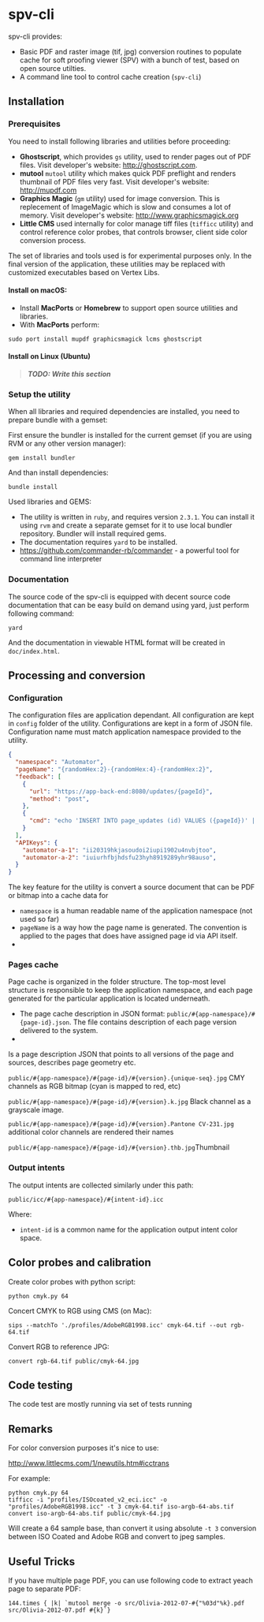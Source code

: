 # spv-cli 

spv-cli provides:

* Basic PDF and raster image (tif, jpg) conversion routines to populate cache for soft proofing viewer (SPV) with a bunch of test, based on open source utilties.
* A command line tool to control cache creation (`spv-cli`)

## Installation

### Prerequisites

You need to install following libraries and utilities before proceeding:

* **Ghostscript**, which provides `gs` utility, used to render pages out of PDF files. Visit developer's website: http://ghostscript.com. 
* **mutool** `mutool` utility which makes quick PDF preflight and renders thumbnail of PDF files very fast. Visit developer's website: http://mupdf.com 
* **Graphics Magic** (`gm` utility) used for image conversion. This is replecement of ImageMagic which is slow and consumes a lot of memory. Visit developer's website: http://www.graphicsmagick.org
* **Little CMS** used internally for color manage tiff files  (`tifficc` utility)  and control reference color probes, that controls browser, client side color conversion process.

The set of libraries and tools used is for experimental purposes only. In the final version of the application, these utilities may be replaced with customized executables based on Vertex Libs.

#### Install on macOS:

* Install **MacPorts** or **Homebrew** to support open source utilities and libraries.
* With **MacPorts** perform:
```shell
sudo port install mupdf graphicsmagick lcms ghostscript
```

#### Install on Linux (Ubuntu)

> ***TODO: Write this section***

### Setup the utility 

When all libraries and required dependencies are installed, you need to prepare bundle with a gemset:

First ensure the bundler is installed for the current gemset (if you are using RVM or any other version manager):

```shell
gem install bundler
```

And than install dependencies:

```
bundle install
```

Used libraries and GEMS:

- The utility is written in `ruby`, and requires version `2.3.1`. You can install it using `rvm` and create a separate gemset for it to use local bundler repository. Bundler will install required gems.  
- The documentation requires `yard` to be installed. 
- https://github.com/commander-rb/commander - a powerful tool for command line interpreter

### Documentation

The source code of the spv-cli is equipped with decent source code documentation that can be easy build on demand using yard, just perform following command:

```
yard
```

And the documentation in viewable HTML format will be created in `doc/index.html`. 

## Processing and conversion

### Configuration 

The configuration files are application dependant. All configuration are kept in `config` folder of the utility.  Configurations are kept in a form of JSON file. Configuration name must match application namespace provided to the utility. 

```json
{
  "namespace": "Automator",
  "pageName": "{randomHex:2}-{randomHex:4}-{randomHex:2}",
  "feedback": [
    {
      "url": "https://app-back-end:8080/updates/{pageId}",
      "method": "post",
    },
    {
      "cmd": "echo 'INSERT INTO page_updates (id) VALUES ({pageId})' | psql db" 
    }
  ],
  "APIKeys": {
    "automator-a-1": "ii20319hkjasoudoi2iupi1902u4nvbjtoo",
    "automator-a-2": "iuiurhfbjhdsfu23hyh8919289yhr98auso",
  }
}
```

The key feature for the utility is convert a source document that can be PDF or bitmap into a cache data for 

* `namespace` is a human readable name of the application namespace (not used so far)
* `pageName` is a way how the page name is generated. The convention is applied to the pages that does have assigned page id via API itself. 
* ​

### Pages cache

Page cache is organized in the folder structure. The top-most level structure is responsible to keep the application namespace, and each page generated for the particular application is located underneath. 

* The page cache description in JSON format: `public/#{app-namespace}/#{page-id}.json`. The file contains description of each page version delivered to the system. 
* ​

Is a page description JSON that points to all versions of the page and sources, describes page geometry etc.

`public/#{app-namespace}/#{page-id}/#{version}.{unique-seq}.jpg`
CMY channels as RGB bitmap (cyan is mapped to red, etc)

`public/#{app-namespace}/#{page-id}/#{version}.k.jpg`
Black channel as a grayscale image.

`public/#{app-namespace}/#{page-id}/#{version}.Pantone CV-231.jpg` additional color channels are rendered their names

`public/#{app-namespace}/#{page-id}/#{version}.thb.jpg`Thumbnail

### Output intents

The output intents are collected similarly under this path:

`public/icc/#{app-namespace}/#{intent-id}.icc`

Where:
* `intent-id` is a common name for the application output intent color space.



## Color probes and calibration

Create color probes with python script:

```
python cmyk.py 64
```

Concert CMYK to RGB using CMS (on Mac):

```
sips --matchTo './profiles/AdobeRGB1998.icc' cmyk-64.tif --out rgb-64.tif
```

Convert RGB to reference JPG:

```
convert rgb-64.tif public/cmyk-64.jpg
```

## Code testing

The code test are mostly running via set of tests running

## Remarks


For color conversion purposes it's nice to use:

http://www.littlecms.com/1/newutils.htm#icctrans


For example:
```
python cmyk.py 64
tifficc -i "profiles/ISOcoated_v2_eci.icc" -o "profiles/AdobeRGB1998.icc" -t 3 cmyk-64.tif iso-argb-64-abs.tif
convert iso-argb-64-abs.tif public/cmyk-64.jpg
```

Will create a 64 sample base, than convert it using absolute `-t 3` conversion between ISO Coated and Adobe RGB and convert to jpeg samples.

## Useful Tricks

If you have multiple page PDF, you can use following code to extract yeach page to separate PDF:

```
144.times { |k| `mutool merge -o src/Olivia-2012-07-#{"%03d"%k}.pdf src/Olivia-2012-07.pdf #{k}`}
```
